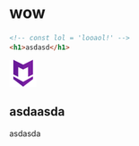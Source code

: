 # wow

```html
<!-- const lol = 'looaol!' -->
<h1>asdasd</h1>
```
![alt text](https://github.com/adam-p/markdown-here/raw/master/src/common/images/icon48.png "Logo Title Text 1")



## asdaasda


asdasda
